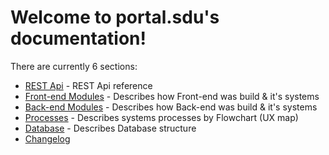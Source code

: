 # Welcome to portal.sdu's documentation!

There are currently 6 sections:

- [REST Api](./01_Rest_Api/index.md) - REST Api reference
- [Front-end Modules](./02_Front-end_Modules/components/app.md) - Describes how Front-end was build & it's systems
- [Back-end Modules](./03_Back-end_Modules/index.md) - Describes how Back-end was build & it's systems
- [Processes](./04_Processes/index.md) - Describes systems processes by Flowchart (UX map)
- [Database](./05_Database/index.md) - Describes Database structure
- [Changelog](./06_Changelog/index.md)
